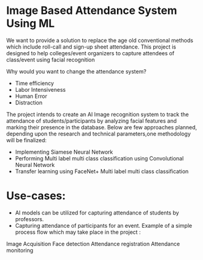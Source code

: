 # Image Based Attendance System Using ML
We want to provide a solution to replace the age old conventional methods which include roll-call and sign-up sheet attendance. This project is designed to help colleges/event organizers to capture attendees of class/event using facial recognition

Why would you want to change the attendance system?

* Time efficiency
* Labor Intensiveness
* Human Error
* Distraction

The project intends to create an AI Image recognition system to track the attendance of students/participants by analyzing facial features and marking their presence in the database. Below are few approaches planned, depending upon the research and technical parameters,one methodology will be finalized:

* Implementing Siamese Neural Network
* Performing Multi label multi class classification using Convolutional Neural Network
* Transfer learning using FaceNet+ Multi label multi class classification
# Use-cases:
* AI models can be utilized for capturing attendance of students by professors.
* Capturing attendance of participants for an event.
Example of a simple process flow which may take place in the project :

Image Acquisition
Face detection
Attendance registration
Attendance monitoring
